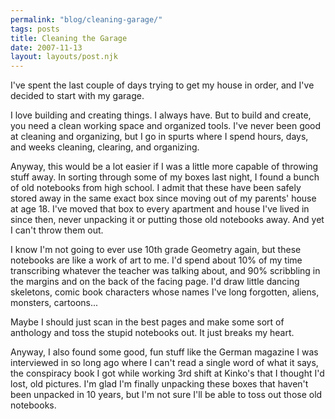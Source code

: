 ```yaml
---
permalink: "blog/cleaning-garage/"
tags: posts
title: Cleaning the Garage
date: 2007-11-13
layout: layouts/post.njk
---
```


I've spent the last couple of days trying to get my house in order, and I've decided to start with my garage.

I love building and creating things. I always have. But to build and create, you need a clean working space and organized tools. I've never been good at cleaning and organizing, but I go in spurts where I spend hours, days, and weeks cleaning, clearing, and organizing.

Anyway, this would be a lot easier if I was a little more capable of throwing stuff away. In sorting through some of my boxes last night, I found a bunch of old notebooks from high school. I admit that these have been safely stored away in the same exact box since moving out of my parents' house at age 18. I've moved that box to every apartment and house I've lived in since then, never unpacking it or putting those old notebooks away. And yet I can't throw them out. 

I know I'm not going to ever use 10th grade Geometry again, but these notebooks are like a work of art to me. I'd spend about 10% of my time transcribing whatever the teacher was talking about, and 90% scribbling in the margins and on the back of the facing page. I'd draw little dancing skeletons, comic book characters whose names I've long forgotten, aliens, monsters, cartoons... 

Maybe I should just scan in the best pages and make some sort of anthology and toss the stupid notebooks out. It just breaks my heart.

Anyway, I also found some good, fun stuff like the German magazine I was interviewed in so long ago where I can't read a single word of what it says, the conspiracy book I got while working 3rd shift at Kinko's that I thought I'd lost, old pictures. I'm glad I'm finally unpacking these boxes that haven't been unpacked in 10 years, but I'm not sure I'll be able to toss out those old notebooks.